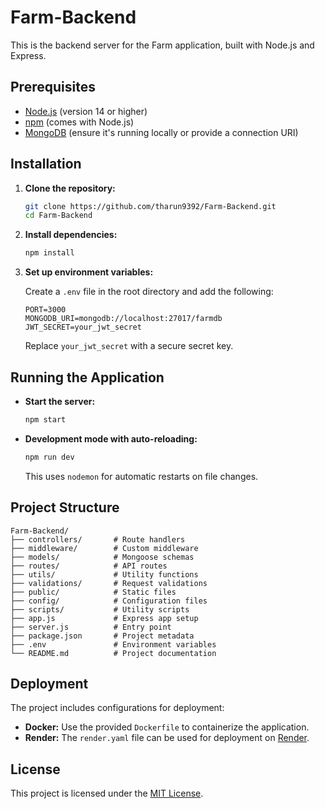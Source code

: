 
# Farm-Backend

This is the backend server for the Farm application, built with Node.js and Express.

## Prerequisites

- [Node.js](https://nodejs.org/) (version 14 or higher)
- [npm](https://www.npmjs.com/) (comes with Node.js)
- [MongoDB](https://www.mongodb.com/) (ensure it's running locally or provide a connection URI)

## Installation

1. **Clone the repository:**

   ```bash
   git clone https://github.com/tharun9392/Farm-Backend.git
   cd Farm-Backend
   ```

2. **Install dependencies:**

   ```bash
   npm install
   ```

3. **Set up environment variables:**

   Create a `.env` file in the root directory and add the following:

   ```env
   PORT=3000
   MONGODB_URI=mongodb://localhost:27017/farmdb
   JWT_SECRET=your_jwt_secret
   ```

   Replace `your_jwt_secret` with a secure secret key.

## Running the Application

- **Start the server:**

  ```bash
  npm start
  ```

- **Development mode with auto-reloading:**

  ```bash
  npm run dev
  ```

  This uses `nodemon` for automatic restarts on file changes.

## Project Structure

```
Farm-Backend/
├── controllers/       # Route handlers
├── middleware/        # Custom middleware
├── models/            # Mongoose schemas
├── routes/            # API routes
├── utils/             # Utility functions
├── validations/       # Request validations
├── public/            # Static files
├── config/            # Configuration files
├── scripts/           # Utility scripts
├── app.js             # Express app setup
├── server.js          # Entry point
├── package.json       # Project metadata
├── .env               # Environment variables
└── README.md          # Project documentation
```

## Deployment

The project includes configurations for deployment:

- **Docker:** Use the provided `Dockerfile` to containerize the application.
- **Render:** The `render.yaml` file can be used for deployment on [Render](https://render.com/).

## License

This project is licensed under the [MIT License](LICENSE).

